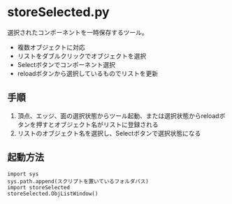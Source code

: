 # storeSelected.py

選択されたコンポーネントを一時保存するツール。

- 複数オブジェクトに対応
- リストをダブルクリックでオブジェクトを選択
- Selectボタンでコンポーネント選択
- reloadボタンから選択しているものでリストを更新

## 手順
1. 頂点、エッジ、面の選択状態からツール起動、または選択状態からreloadボタンを押すとオブジェクト名がリストに登録される
2. リストのオブジェクト名を選択し、Selectボタンで選択状態になる

## 起動方法
```
import sys
sys.path.append(スクリプトを置いているフォルダパス)
import storeSelected
storeSelected.ObjListWindow()
```
